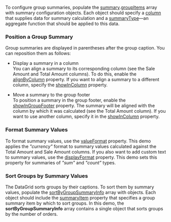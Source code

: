 To configure group summaries, populate the [summary](/Documentation/ApiReference/UI_Components/dxDataGrid/Configuration/summary/).[groupItems](/Documentation/ApiReference/UI_Components/dxDataGrid/Configuration/summary/groupItems/) array with summary configuration objects. Each object should specify a [column](/Documentation/ApiReference/UI_Components/dxDataGrid/Configuration/summary/totalItems/#column) that supplies data for summary calculation and a [summaryType](/Documentation/ApiReference/UI_Components/dxDataGrid/Configuration/summary/totalItems/#summaryType)&mdash;an aggregate function that should be applied to this data.

### Position a Group Summary

Group summaries are displayed in parentheses after the group caption. You can reposition them as follows:

* Display a summary in a column          
You can align a summary to its corresponding column (see the Sale Amount and Total Amount columns). To do this, enable the [alignByColumn](/Documentation/ApiReference/UI_Components/dxDataGrid/Configuration/summary/groupItems/#alignByColumn) property. If you want to align a summary to a different column, specify the [showInColumn](/Documentation/ApiReference/UI_Components/dxDataGrid/Configuration/summary/groupItems/#showInColumn) property.

* Move a summary to the group footer       
To position a summary in the group footer, enable the [showInGroupFooter](/Documentation/ApiReference/UI_Components/dxDataGrid/Configuration/summary/groupItems/#showInGroupFooter) property. The summary will be aligned with the column by which it was calculated (see the Total Amount column). If you want to use another column, specify it in the [showInColumn](/Documentation/ApiReference/UI_Components/dxDataGrid/Configuration/summary/groupItems/#showInColumn) property.

### Format Summary Values
To format summary values, use the [valueFormat](/Documentation/ApiReference/UI_Components/dxDataGrid/Configuration/summary/groupItems/#valueFormat) property. This demo applies the *"currency"* format to summary values calculated against the Total Amount and Sale Amount columns. If you also want to add custom text to summary values, use the [displayFormat](/Documentation/ApiReference/UI_Components/dxDataGrid/Configuration/summary/groupItems/#displayFormat) property. This demo sets this property for summaries of *"sum"* and *"count"* types.

### Sort Groups by Summary Values
The DataGrid sorts groups by their captions. To sort them by summary values, populate the [sortByGroupSummaryInfo](/Documentation/ApiReference/UI_Components/dxDataGrid/Configuration/sortByGroupSummaryInfo/) array with objects. Each object should include the [summaryItem](/Documentation/ApiReference/UI_Components/dxDataGrid/Configuration/sortByGroupSummaryInfo/#summaryItem) property that specifies a group summary item by which to sort groups. In this demo, the **sortByGroupSummaryInfo** array contains a single object that sorts groups by the number of orders.
